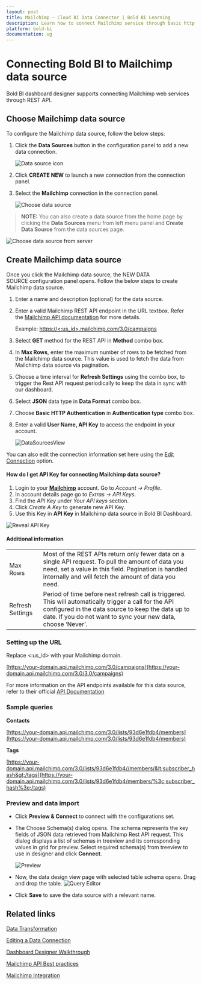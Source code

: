 ```yaml
---
layout: post
title: Mailchimp – Cloud BI Data Connector | Bold BI Learning
description: Learn how to connect Mailchimp service through basic http authentication with Bold BI Cloud and create data source.
platform: bold-bi
documentation: ug
---
```


# Connecting Bold BI to Mailchimp data source
Bold BI dashboard designer supports connecting Mailchimp web services through REST API. 

## Choose Mailchimp data source
To configure the Mailchimp data source, follow the below steps:
1. Click the **Data Sources** button in the configuration panel to add a new data connection.

   ![Data source icon](/static/assets/cloud/working-with-datasource/data-connectors/images/common/DataSourcesIcon.png)

2. Click **CREATE NEW** to launch a new connection from the connection panel.
3. Select the **Mailchimp** connection in the connection panel.

   ![Choose data source](/static/assets/cloud/working-with-datasource/data-connectors/images/mailchimp/ChooseDS.png)

> **NOTE:**  You can also create a data source from the home page by clicking the **Data Sources** menu from left menu panel and **Create Data Source** from the data sources page.

   ![Choose data source from server](/static/assets/cloud/working-with-datasource/data-connectors/images/mailchimp/ChooseDS_server.png)

## Create Mailchimp data source

Once you click the Mailchimp data source, the NEW DATA SOURCE configuration panel opens. Follow the below steps to create Mailchimp data source.
1. Enter a name and description (optional) for the data source.
2. Enter a valid Mailchimp REST API endpoint in the URL textbox. Refer the [Mailchimp API documentation](https://developer.mailchimp.com/documentation/mailchimp/guides/) for more details.

    Example: [https://&lt;:us_id&gt;.mailchimp.com/3.0/campaigns](https://%3c;:us_id%3e;.mailchimp.com/3.0/campaigns)    

3. Select **GET** method for the REST API in **Method** combo box.
4. In **Max Rows**, enter the maximum number of rows to be fetched from the Mailchimp data source. This value is used to fetch the data from Mailchimp data source via pagination.
5. Choose a time interval for **Refresh Settings** using the combo box, to trigger the Rest API request periodically to keep the data in sync with our dashboard.  
6. Select **JSON** data type in **Data Format** combo box.
7. Choose **Basic HTTP Authentication** in **Authentication type** combo box.
7. Enter a valid **User Name, API Key** to access the endpoint in your account.

    ![DataSourcesView](/static/assets/cloud/working-with-datasource/data-connectors/images/mailchimp/DataSourcesView.png)

You can also edit the connection information set here using the [Edit Connection](/cloud-bi/working-with-data-source/editing-a-data-connection/) option.

#### How do I get API Key for connecting Mailchimp data source?

1. Login to your [**Mailchimp**](https://login.mailchimp.com/) account. Go to *Account -> Profile*.
2. In account details page go to *Extras -> API Keys*.
3. Find the *API Key* under *Your API keys* section.
4. Click *Create A Key* to generate new API Key.
5. Use this Key in **API Key** in Mailchimp data source in Bold BI Dashboard.

![Reveal API Key](/static/assets/cloud/working-with-datasource/data-connectors/images/mailchimp/APIKey.png)

#### Additional information
<table width="600">
<tr>
<td>
Max Rows
</td>
<td>
Most of the REST APIs return only fewer data on a single API request. To pull the amount of data you need, set a value in this field.  
Pagination is handled internally and will fetch the amount of data you need.
</td>
</tr>
<tr>
<td>
Refresh Settings
</td>
<td>
Period of time before next refresh call is triggered. This will automatically trigger a call for the API configured in the data source to keep the data up to date. If you do not want to sync your new data, choose ‘Never’.
</td>
</tr>
</table>

### Setting up the URL

Replace &lt;:us_id&gt; with your Mailchimp domain.

[https://your-domain.api.mailchimp.com/3.0/campaigns](https://your-domain.api.mailchimp.com/3.0/3.0/campaigns)

For more information on the API endpoints available for this data source, refer to their official [API Documentation](https://developer.mailchimp.com/documentation/mailchimp/guides/)

### Sample queries

**Contacts**

[https://your-domain.api.mailchimp.com/3.0/lists/93d6e1fdb4/members](https://your-domain.api.mailchimp.com/3.0/lists/93d6e1fdb4/members)

**Tags**

[https://your-domain.api.mailchimp.com/3.0/lists/93d6e1fdb4//members/&lt;subscriber_hash&gt;/tags](https://your-domain.api.mailchimp.com/3.0/lists/93d6e1fdb4/members/%3c;subscriber_hash%3e;/tags)

### Preview and data import
* Click **Preview & Connect** to connect with the configurations set.
* The Choose Schema(s) dialog opens. The schema represents the key fields of JSON data retrieved from Mailchimp Rest API request. This dialog displays a list of schemas in treeview and its corresponding values in grid for preview. Select required schema(s) from treeview to use in designer and click **Connect**.

   ![Preview](/static/assets/cloud/working-with-datasource/data-connectors/images/common/Preview.png)

* Now, the data design view page with selected table schema opens. Drag and drop the table.
   ![Query Editor](/static/assets/cloud/working-with-datasource/data-connectors/images/common/QueryEditor.png)

* Click **Save** to save the data source with a relevant name.

## Related links
[Data Transformation](/cloud-bi/working-with-data-source/transforming-data/joining-table/)

[Editing a Data Connection](/cloud-bi/working-with-data-source/editing-a-data-connection/)   

[Dashboard Designer Walkthrough](/cloud-bi/getting-started/quick-start/)

[Mailchimp API Best practices](https://developer.mailchimp.com/documentation/mailchimp/guides/mailchimp-api-best-practices/)

[Mailchimp Integration](https://www.boldbi.com/integrations/mailchimp?utm_source=syncfusion&utm_medium=documentation&utm_campaign=boldbimailchimpintegration)